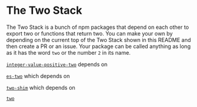 # The Two Stack
The Two Stack is a bunch of npm packages that depend on each other to export two or functions that return two. You can make your own by depending on the current top of the Two Stack shown in this README and then create a PR or an issue. Your package can be called anything as long as it has the word `two` or the number `2` in its name.

[`integer-value-positive-two`](https://npmjs.com/package/integer-value-positive-two) depends on

[`es-two`](https://npmjs.com/package/es-two) which depends on  

[`two-shim`](https://npmjs.com/package/two-shim) which depends on  

[`two`](https://npmjs.com/package/two)
